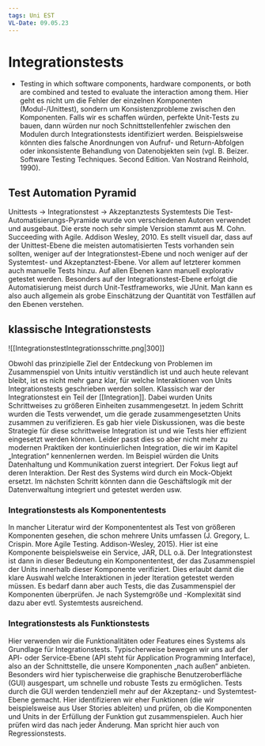 ```yaml
---
tags: Uni EST
VL-Date: 09.05.23
---
```

# Integrationstests
- Testing in which software components, hardware components, or both are combined and tested to evaluate the interaction among them.
Hier geht es nicht um die Fehler der einzelnen Komponenten (Modul-/Unittest), sondern um Konsistenzprobleme zwischen den Komponenten. Falls wir es schaffen würden, perfekte Unit-Tests zu bauen, dann würden nur noch Schnittstellenfehler zwischen den Modulen durch Integrationstests identifiziert werden. Beispielsweise könnten dies falsche Anordnungen von Aufruf- und Return-Abfolgen oder inkonsistente Behandlung von Datenobjekten sein (vgl. B. Beizer. Software Testing Techniques. Second Edition. Van Nostrand Reinhold, 1990).

## Test Automation Pyramid
Unittests $\rightarrow$ Integrationstest $\rightarrow$ Akzeptanztests Systemtests
Die Test-Automatisierungs-Pyramide wurde von verschiedenen Autoren verwendet und ausgebaut. Die erste noch sehr simple Version stammt aus M. Cohn. Succeeding with Agile. Addison Wesley, 2010. Es stellt visuell dar, dass auf der Unittest-Ebene die meisten automatisierten Tests vorhanden sein sollten, weniger auf der Integrationstest-Ebene und noch weniger auf der Systemtest- und Akzeptanztest-Ebene. Vor allem auf letzterer kommen auch manuelle Tests hinzu. Auf allen Ebenen kann manuell explorativ getestet werden. Besonders auf der Integrationstest-Ebene erfolgt die Automatisierung meist durch Unit-Testframeworks, wie JUnit. Man kann es also auch allgemein als grobe Einschätzung der Quantität von Testfällen auf den Ebenen verstehen.

## klassische Integrationstests

![[IntegrationstestIntegrationsschritte.png|300]]

Obwohl das prinzipielle Ziel der Entdeckung von Problemen im Zusammenspiel von Units intuitiv verständlich ist und auch heute relevant bleibt, ist es nicht mehr ganz klar, für welche Interaktionen von Units Integrationstests geschrieben werden sollen. Klassisch war der Integrationstest ein Teil der [[Integration]]. Dabei wurden Units Schrittweises zu größeren Einheiten zusammengesetzt. In jedem Schritt wurden die Tests verwendet, um die gerade zusammengesetzten Units zusammen zu verifizieren. Es gab hier viele Diskussionen, was die beste Strategie für diese schrittweise Integration ist und wie Tests hier effizient eingesetzt werden können. Leider passt dies so aber nicht mehr zu modernen Praktiken der kontinuierlichen Integration, die wir im Kapitel „Integration“ kennenlernen werden. Im Beispiel würden die Units Datenhaltung und Kommunikation zuerst integriert. Der Fokus liegt auf deren Interaktion. Der Rest des Systems wird durch ein Mock-Objekt ersetzt. Im nächsten Schritt könnten dann die Geschäftslogik mit der Datenverwaltung integriert und getestet werden usw.

### Integrationstests als Komponententests
In mancher Literatur wird der Komponententest als Test von größeren Komponenten gesehen, die schon mehrere Units umfassen (J. Gregory, L. Crispin. More Agile Testing. Addison-Wesley, 2015). Hier ist eine Komponente beispielsweise ein Service, JAR, DLL o.ä. Der Integrationstest ist dann in dieser Bedeutung ein Komponententest, der das Zusammenspiel der Units innerhalb dieser Komponente verifiziert. Dies erlaubt damit die klare Auswahl welche Interaktionen in jeder Iteration getestet werden müssen. Es bedarf dann aber auch Tests, die das Zusammenspiel der Komponenten überprüfen. Je nach Systemgröße und -Komplexität sind dazu aber evtl. Systemtests ausreichend.

### Integrationstests als Funktionstests
Hier verwenden wir die Funktionalitäten oder Features eines Systems als Grundlage für Integrationstests. Typischerweise bewegen wir uns auf der API- oder Service-Ebene (API steht für Application Programming Interface), also an der Schnittstelle, die unsere Komponenten „nach außen“ anbieten. Besonders wird hier typischerweise die graphische Benutzeroberfläche (GUI) ausgespart, um schnelle und robuste Tests zu ermöglichen. Tests durch die GUI werden tendenziell mehr auf der Akzeptanz- und Systemtest-Ebene gemacht. Hier identifizieren wir eher Funktionen (die wir beispielsweise aus User Stories ableiten) und prüfen, ob die Komponenten und Units in der Erfüllung der Funktion gut zusammenspielen. Auch hier prüfen wird das nach jeder Änderung. Man spricht hier auch von Regressionstests.